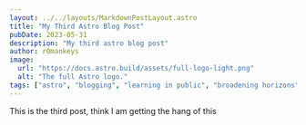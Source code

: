 ```yaml
---
layout: ../../layouts/MarkdownPostLayout.astro
title: "My Third Astro Blog Post"
pubDate: 2023-05-31
description: "My third astro blog post"
author: r0mankeys
image:
  url: "https://docs.astro.build/assets/full-logo-light.png"
  alt: "The full Astro logo."
tags: ["astro", "blogging", "learning in public", "broadening horizons"]
---
```


This is the third post, think I am getting the hang of this
